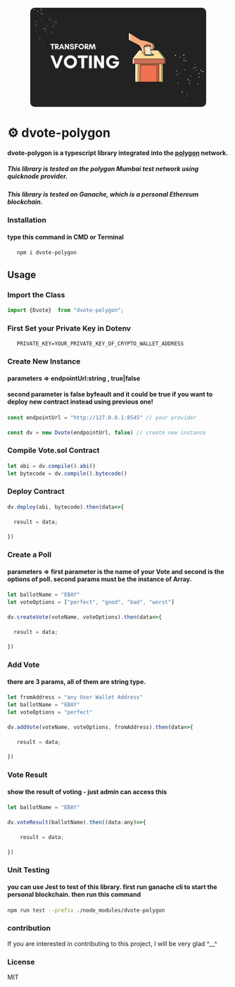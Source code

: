 <p style="text-align: center;">
  <img style="border-radius:10px;" src="asset/header/header.png" width="400px" alt="header.png">
</p>

# ⚙️ dvote-polygon

#### dvote-polygon is a typescript library integrated into the [polygon](https://polygon.technology/) network.

##### This library is tested on the polygon Mumbai test network using quicknode provider.
##### This library is tested on Ganache, which is a personal Ethereum blockchain.


### Installation
#### type this command in CMD or Terminal
```bash
   npm i dvote-polygon
```

## Usage
### Import the Class
```js
import {Dvote}  from "dvote-polygon";
```

### First Set your Private Key in Dotenv
```env
   PRIVATE_KEY=YOUR_PRIVATE_KEY_OF_CRYPTO_WALLET_ADDRESS
```

### Create New Instance
#### parameters => endpointUrl:string , true|false
#### second parameter is false byfeault and it could be true if you want to deploy new contract instead using previous one!
```js
const endpointUrl = "http://127.0.0.1:8545" // your provider

const dv = new Dvote(endpointUrl, false) // create new instance
```

### Compile Vote.sol Contract
```js
let abi = dv.compile().abi()
let bytecode = dv.compile().bytecode()
```

### Deploy Contract
```js
dv.deploy(abi, bytecode).then(data=>{

  result = data;

})
```

### Create a Poll
#### parameters => first parameter is the name of your Vote and second is the options of poll. second params must be the instance of Array.
```js
let ballotName = "EBAY"
let voteOptions = ["perfect", "good", "bad", "worst"]

dv.createVote(voteName, voteOptions).then(data=>{

  result = data;

})
```

### Add Vote
#### there are 3 params, all of them are string type.
```js
let fromAddress = "any User Wallet Address"
let ballotName = "EBAY"
let voteOptions = "perfect"

dv.addVote(voteName, voteOptions, fromAddress).then(data=>{

   result = data;
    
})
```

### Vote Result
#### show the result of voting - just admin can access this
```js
let ballotName = "EBAY"

dv.voteResult(ballotName).then((data:any)=>{

    result = data;

})
```

### Unit Testing
#### you can use Jest to test of this library. first run ganache cli to start the personal blockchain. then run this command
```bash
npm run test --prefix ./node_modules/dvote-polygon
```

### contribution
If you are interested in contributing to this project, I will be very glad ^__^

### License
MIT

